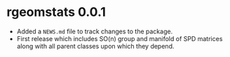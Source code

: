 # rgeomstats 0.0.1

* Added a `NEWS.md` file to track changes to the package.
* First release which includes SO(n) group and manifold of SPD matrices along
with all parent classes upon which they depend.

